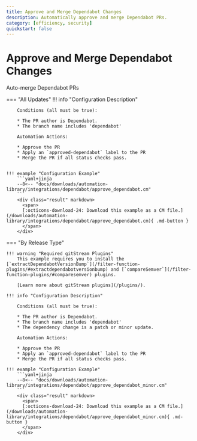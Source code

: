 ```yaml
---
title: Approve and Merge Dependabot Changes
description: Automatically approve and merge Dependabot PRs.
category: [efficiency, security]
quickstart: false
---
```

# Approve and Merge Dependabot Changes
<!-- --8<-- [start:example]-->
Auto-merge Dependabot PRs

=== "All Updates"
    !!! info "Configuration Description"

        Conditions (all must be true):

        * The PR author is Dependabot.
        * The branch name includes 'dependabot'

        Automation Actions:

        * Approve the PR
        * Apply an `approved-dependabot` label to the PR
        * Merge the PR if all status checks pass.


    !!! example "Configuration Example"
        ```yaml+jinja
        --8<-- "docs/downloads/automation-library/integrations/dependabot/approve_dependabot.cm"
        ```
        <div class="result" markdown>
          <span>
          [:octicons-download-24: Download this example as a CM file.](/downloads/automation-library/integrations/dependabot/approve_dependabot.cm){ .md-button }
          </span>
        </div>

=== "By Release Type"

    !!! warning "Required gitStream Plugins"
        This example requires you to install the [`extractDependabotVersionBump`](/filter-function-plugins/#extractdependabotversionbump) and [`compareSemver`](/filter-function-plugins/#comparesemver) plugins.

        [Learn more about gitStream plugins](/plugins/).

    !!! info "Configuration Description"

        Conditions (all must be true):

        * The PR author is Dependabot.
        * The branch name includes 'dependabot'
        * The dependency change is a patch or minor update.

        Automation Actions:

        * Approve the PR
        * Apply an `approved-dependabot` label to the PR
        * Merge the PR if all status checks pass.

    !!! example "Configuration Example"
        ```yaml+jinja
        --8<-- "docs/downloads/automation-library/integrations/dependabot/approve_dependabot_minor.cm"
        ```
        <div class="result" markdown>
          <span>
          [:octicons-download-24: Download this example as a CM file.](/downloads/automation-library/integrations/dependabot/approve_dependabot_minor.cm){ .md-button }
          </span>
        </div>

<!-- --8<-- [end:example]-->
